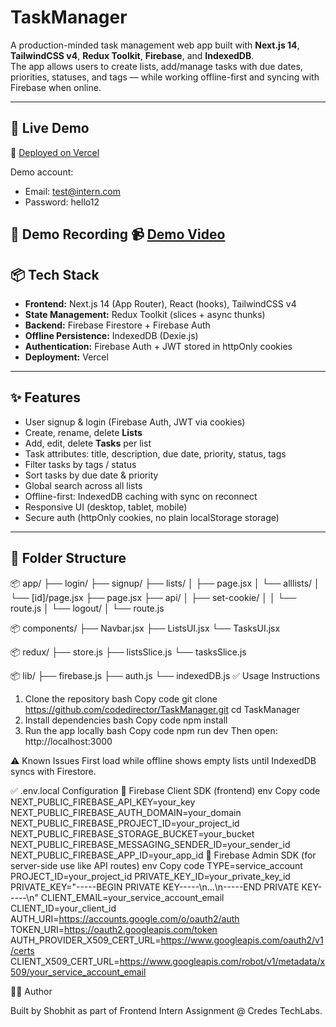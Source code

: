 # TaskManager

A production-minded task management web app built with **Next.js 14**, **TailwindCSS v4**, **Redux Toolkit**, **Firebase**, and **IndexedDB**.  
The app allows users to create lists, add/manage tasks with due dates, priorities, statuses, and tags — while working offline-first and syncing with Firebase when online.

---

## 🚀 Live Demo
🔗 [Deployed on Vercel](https://taskmanagerr1.vercel.app/)

Demo account:  
- Email: test@intern.com
- Password: hello12

🎥 Demo Recording 
📹 [Demo Video](https://drive.google.com/file/d/1Np1w6Cc2Mp-Q3qVa8WwYN06OcqcGzYfs/view?usp=sharing)
---

## 📦 Tech Stack
- **Frontend:** Next.js 14 (App Router), React (hooks), TailwindCSS v4  
- **State Management:** Redux Toolkit (slices + async thunks)  
- **Backend:** Firebase Firestore + Firebase Auth  
- **Offline Persistence:** IndexedDB (Dexie.js)  
- **Authentication:** Firebase Auth + JWT stored in httpOnly cookies  
- **Deployment:** Vercel  

---

## ✨ Features
- User signup & login (Firebase Auth, JWT via cookies)  
- Create, rename, delete **Lists**  
- Add, edit, delete **Tasks** per list  
- Task attributes: title, description, due date, priority, status, tags  
- Filter tasks by tags / status  
- Sort tasks by due date & priority  
- Global search across all lists  
- Offline-first: IndexedDB caching with sync on reconnect  
- Responsive UI (desktop, tablet, mobile)  
- Secure auth (httpOnly cookies, no plain localStorage storage)  

---

## 📂 Folder Structure
📦 app/
├── login/
├── signup/
├── lists/
│   ├── page.jsx
│   └── alllists/
│       └── [id]/page.jsx
├── page.jsx
├── api/
│   ├── set-cookie/
│   │   └── route.js
│   └── logout/
│       └── route.js

📦 components/
├── Navbar.jsx
├── ListsUI.jsx
└── TasksUI.jsx

📦 redux/
├── store.js
├── listsSlice.js
└── tasksSlice.js

📦 lib/
├── firebase.js
├── auth.js
└── indexedDB.js
✅ Usage Instructions
1. Clone the repository
bash
Copy code
git clone https://github.com/codedirector/TaskManager.git
cd TaskManager
2. Install dependencies
bash
Copy code
npm install
3. Run the app locally
bash
Copy code
npm run dev
Then open: http://localhost:3000

⚠️ Known Issues
First load while offline shows empty lists until IndexedDB syncs with Firestore.

✅ .env.local Configuration
🔐 Firebase Client SDK (frontend)
env
Copy code
NEXT_PUBLIC_FIREBASE_API_KEY=your_key
NEXT_PUBLIC_FIREBASE_AUTH_DOMAIN=your_domain
NEXT_PUBLIC_FIREBASE_PROJECT_ID=your_project_id
NEXT_PUBLIC_FIREBASE_STORAGE_BUCKET=your_bucket
NEXT_PUBLIC_FIREBASE_MESSAGING_SENDER_ID=your_sender_id
NEXT_PUBLIC_FIREBASE_APP_ID=your_app_id
🔐 Firebase Admin SDK (for server-side use like API routes)
env
Copy code
TYPE=service_account
PROJECT_ID=your_project_id
PRIVATE_KEY_ID=your_private_key_id
PRIVATE_KEY="-----BEGIN PRIVATE KEY-----\n...\n-----END PRIVATE KEY-----\n"
CLIENT_EMAIL=your_service_account_email
CLIENT_ID=your_client_id
AUTH_URI=https://accounts.google.com/o/oauth2/auth
TOKEN_URI=https://oauth2.googleapis.com/token
AUTH_PROVIDER_X509_CERT_URL=https://www.googleapis.com/oauth2/v1/certs
CLIENT_X509_CERT_URL=https://www.googleapis.com/robot/v1/metadata/x509/your_service_account_email


👨‍💻 Author

Built by Shobhit as part of Frontend Intern Assignment @ Credes TechLabs.
